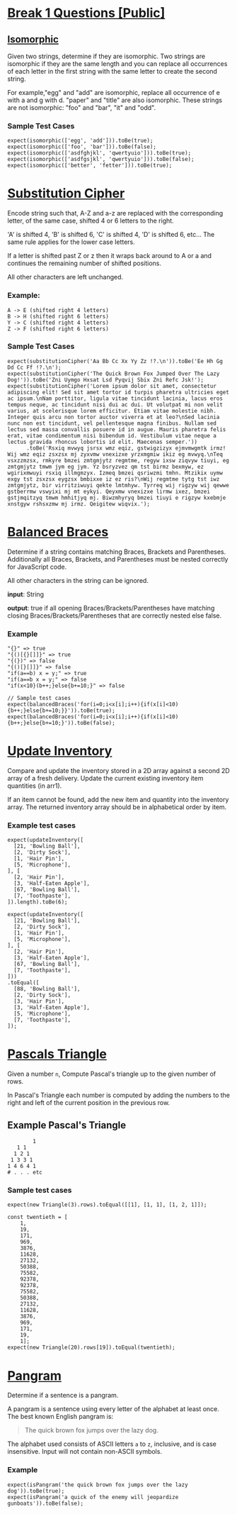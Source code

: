 # [Break 1 Questions [Public]](https://www.notion.so/Break-1-Questions-Public-5950ecba1320468d8353e1690f4fc316)

## [Isomorphic](https://www.notion.so/Isomorphic-17ad260ad1484eaca9eb4d435b2b68d5)
Given two strings, determine if they are isomorphic. Two strings are isomorphic if they are the same length and you can replace all occurrences of each letter in the first string with the same letter to create the second string.

For example,"egg" and "add" are isomorphic, replace all occurrence of e with a and g with d. "paper" and "title" are also isomorphic. These strings are not isomorphic: "foo" and "bar", "it" and "odd".

### Sample Test Cases

    expect(isomorphic(['egg', 'add'])).toBe(true);
    expect(isomorphic(['foo', 'bar'])).toBe(false);
    expect(isomorphic(['asdfghjkl', 'qwertyuio'])).toBe(true);
    expect(isomorphic(['asdfgsjkl', 'qwertyuio'])).toBe(false);
    expect(isomorphic(['better', 'fetter'])).toBe(true);

# [Substitution Cipher](https://www.notion.so/Substitution-Cipher-d81f25a128594a1487888280100c673b)
Encode string such that, A-Z and a-z are replaced with the corresponding letter, of the same case, shifted 4 or 6 letters to the right. 

'A' is shifted 4, 'B' is shifted 6, 'C' is shifted 4, 'D' is shifted 6, etc... The same rule applies for the lower case letters.

If a letter is shifted past Z or z then it wraps back around to A or a and continues the remaining number of shifted positions.

All other characters are left unchanged.

### Example:

    A -> E (shifted right 4 letters)
    B -> H (shifted right 6 letters)
    Y -> C (shifted right 4 letters)
    Z -> F (shifted right 6 letters)

### Sample Test Cases

    expect(substitutionCipher('Aa Bb Cc Xx Yy Zz !?.\n')).toBe('Ee Hh Gg Dd Cc Ff !?.\n');
    expect(substitutionCipher('The Quick Brown Fox Jumped Over The Lazy Dog!')).toBe('Zni Uymgo Hxsat Lsd Pyqvij Sbix Zni Refc Jsk!');
    expect(substitutionCipher('Lorem ipsum dolor sit amet, consectetur adipiscing elit! Sed sit amet tortor id turpis pharetra ultricies eget ac ipsum.\nNam porttitor, ligula vitae tincidunt lacinia, lacus eros tempus neque, ac tincidunt nisi dui ac dui. Ut volutpat mi non velit varius, at scelerisque lorem efficitur. Etiam vitae molestie nibh. Integer quis arcu non tortor auctor viverra et at leo?\nSed lacinia nunc non est tincidunt, vel pellentesque magna finibus. Nullam sed lectus sed massa convallis posuere id in augue. Mauris pharetra felis erat, vitae condimentum nisi bibendum id. Vestibulum vitae neque a lectus gravida rhoncus lobortis id elit. Maecenas semper.'))
          .toBe('Rsxiq mvwyq jsrsx wmz eqiz, gstwigzizyx ejmvmwgmtk irmz! Wij wmz eqiz zsxzsx mj zyxvmw vnexizxe yrzxmgmiw ikiz eg mvwyq.\nTeq vsxzzmzsx, rmkyre bmzei zmtgmjytz regmtme, regyw ixsw ziqvyw tiuyi, eg zmtgmjytz tmwm jym eg jym. Yz bsryzvez qm tst birmz bexmyw, ez wgirixmwuyi rsxiq illmgmzyx. Izmeq bmzei qsriwzmi tmhn. Mtzikix uymw exgy tst zsxzsx eygzsx bmbixxe iz ez ris?\nWij regmtme tytg tst iwz zmtgmjytz, bir virritziwuyi qekte lmtmhyw. Tyrreq wij rigzyw wij qewwe gstberrmw vswyixi mj mt eykyi. Qeyxmw vnexizxe lirmw ixez, bmzei gstjmqitzyq tmwm hmhitjyq mj. Biwzmhyryq bmzei tiuyi e rigzyw kxebmje xnstgyw rshsxzmw mj irmz. Qeigitew wiqvix.');

# [Balanced Braces](https://www.notion.so/Balanced-Braces-f15abccc2d6d40fc8aeffe176525bbd2)
Determine if a string contains matching Braces, Brackets and Parentheses. Additionally all Braces, Brackets, and Parentheses must be nested correctly for JavaScript code.

All other characters in the string can be ignored.

**input**: String

**output**: true if all opening Braces/Brackets/Parentheses have matching closing Braces/Brackets/Parentheses that are correctly nested else false.

### Example

    "{}" => true
    "{()[{}[]]}" => true
    "{(})" => false
    "{()[}[]]}" => false
    "if(a==b) x = y;" => true
    "if(a==b x = y;" => false
    "if(x<10}(b++;}else{b+=10;}" => false
    
    // Sample test cases
    expect(balancedBraces('for(i=0;i<x[i];i++){if(x[i]<10){b++;}else{b+=10;}}')).toBe(true);
    expect(balancedBraces('for(i=0;i<x[i];i++){if(x[i]<10){b++;}else{b+=10;}')).toBe(false);

# [Update Inventory](https://www.notion.so/Update-Inventory-e52343010c5640bab5f717ea06b5eb1a)
Compare and update the inventory stored in a 2D array against a second 2D array of a
fresh delivery. Update the current existing inventory item quantities (in arr1).

If an item cannot be found, add the new item and quantity into the inventory array. The returned inventory array should be in alphabetical order by item.

### Example test cases

    expect(updateInventory([
      [21, 'Bowling Ball'],
      [2, 'Dirty Sock'],
      [1, 'Hair Pin'],
      [5, 'Microphone'],
    ], [
      [2, 'Hair Pin'],
      [3, 'Half-Eaten Apple'],
      [67, 'Bowling Ball'],
      [7, 'Toothpaste'],
    ]).length).toBe(6);
    
    expect(updateInventory([
      [21, 'Bowling Ball'],
      [2, 'Dirty Sock'],
      [1, 'Hair Pin'],
      [5, 'Microphone'],
    ], [
      [2, 'Hair Pin'],
      [3, 'Half-Eaten Apple'],
      [67, 'Bowling Ball'],
      [7, 'Toothpaste'],
    ]))
    .toEqual([
      [88, 'Bowling Ball'],
      [2, 'Dirty Sock'],
      [3, 'Hair Pin'],
      [3, 'Half-Eaten Apple'],
      [5, 'Microphone'],
      [7, 'Toothpaste'],
    ]);

# [Pascals Triangle](https://www.notion.so/Pascals-Triangle-255df2ece998406c8efb2bb19228b431)
Given a number `n`, Compute Pascal's triangle up to the given number of rows.

In Pascal's Triangle each number is computed by adding the numbers to the right and left of the current position in the previous row.

## Example Pascal's Triangle

    		1
       1 1
      1 2 1
     1 3 3 1
    1 4 6 4 1
    # . . . etc

### Sample test cases

    expect(new Triangle(3).rows).toEqual([[1], [1, 1], [1, 2, 1]]);
    
    const twentieth = [
    	1,
    	19,
    	171,
    	969,
    	3876,
    	11628,
    	27132,
    	50388,
    	75582,
    	92378,
    	92378,
    	75582,
    	50388,
    	27132,
    	11628,
    	3876,
    	969,
    	171,
    	19,
    	1];
    expect(new Triangle(20).rows[19]).toEqual(twentieth);

# [Pangram](https://www.notion.so/Pangram-302c70c995dd4c9a811eaaf308521ac3)
Determine if a sentence is a pangram. 

A pangram is a sentence using every letter of the alphabet at least once. The best known English pangram is:

> The quick brown fox jumps over the lazy dog.

The alphabet used consists of ASCII letters `a` to `z`, inclusive, and is case insensitive. Input will not contain non-ASCII symbols.

### Example

    expect(isPangram('the quick brown fox jumps over the lazy dog')).toBe(true);
    expect(isPangram('a quick of the enemy will jeopardize gunboats')).toBe(false);